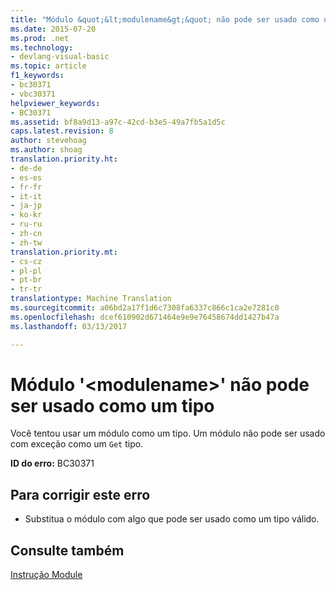 ```yaml
---
title: "Módulo &quot;&lt;modulename&gt;&quot; não pode ser usado como um tipo | Documentos do Microsoft"
ms.date: 2015-07-20
ms.prod: .net
ms.technology:
- devlang-visual-basic
ms.topic: article
f1_keywords:
- bc30371
- vbc30371
helpviewer_keywords:
- BC30371
ms.assetid: bf8a9d13-a97c-42cd-b3e5-49a7fb5a1d5c
caps.latest.revision: 8
author: stevehoag
ms.author: shoag
translation.priority.ht:
- de-de
- es-es
- fr-fr
- it-it
- ja-jp
- ko-kr
- ru-ru
- zh-cn
- zh-tw
translation.priority.mt:
- cs-cz
- pl-pl
- pt-br
- tr-tr
translationtype: Machine Translation
ms.sourcegitcommit: a06bd2a17f1d6c7308fa6337c866c1ca2e7281c0
ms.openlocfilehash: dcef610902d671464e9e9e76458674dd1427b47a
ms.lasthandoff: 03/13/2017

---
```

# <a name="module-39ltmodulenamegt39-cannot-be-used-as-a-type"></a>Módulo '&lt;modulename&gt;' não pode ser usado como um tipo
Você tentou usar um módulo como um tipo. Um módulo não pode ser usado com exceção como um `Get` tipo.  
  
 **ID do erro:** BC30371  
  
## <a name="to-correct-this-error"></a>Para corrigir este erro  
  
-   Substitua o módulo com algo que pode ser usado como um tipo válido.  
  
## <a name="see-also"></a>Consulte também  
 [Instrução Module](../../visual-basic/language-reference/statements/module-statement.md)
